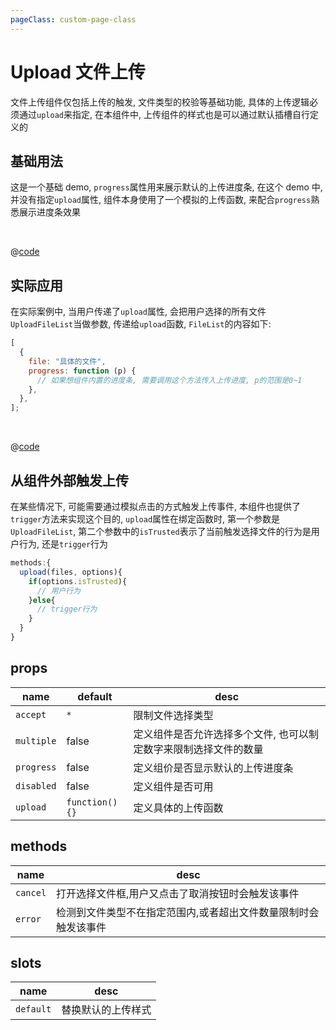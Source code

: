 ```yaml
---
pageClass: custom-page-class
---
```


# Upload 文件上传

文件上传组件仅包括上传的触发, 文件类型的校验等基础功能, 具体的上传逻辑必须通过`upload`来指定, 在本组件中, 上传组件的样式也是可以通过默认插槽自行定义的

## 基础用法

这是一个基础 demo, `progress`属性用来展示默认的上传进度条, 在这个 demo 中, 并没有指定`upload`属性, 组件本身使用了一个模拟的上传函数, 来配合`progress`熟悉展示进度条效果

<br/>

<Upload-Base/>

@[code](../.vuepress/components/Upload/Base.vue)

## 实际应用

在实际案例中, 当用户传递了`upload`属性, 会把用户选择的所有文件`UploadFileList`当做参数, 传递给`upload`函数, `FileList`的内容如下:

```js
[
  {
    file: "具体的文件",
    progress: function (p) {
      // 如果想组件内置的进度条, 需要调用这个方法传入上传进度, p的范围是0~1
    },
  },
];
```

<br/>

<Upload-Case/>

@[code](../.vuepress/components/Upload/Case.vue)

## 从组件外部触发上传

在某些情况下, 可能需要通过模拟点击的方式触发上传事件, 本组件也提供了`trigger`方法来实现这个目的, `upload`属性在绑定函数时, 第一个参数是`UploadFileList`, 第二个参数中的`isTrusted`表示了当前触发选择文件的行为是用户行为, 还是`trigger`行为

```js
methods:{
  upload(files, options){
    if(options.isTrusted){
      // 用户行为
    }else{
      // trigger行为
    }
  }
}
```

## props

| name       | default        | desc                                                             |
| ---------- | -------------- | ---------------------------------------------------------------- |
| `accept`   | `*`            | 限制文件选择类型                                                 |
| `multiple` | false          | 定义组件是否允许选择多个文件, 也可以制定数字来限制选择文件的数量 |
| `progress` | false          | 定义组价是否显示默认的上传进度条                                 |
| `disabled` | false          | 定义组件是否可用                                                 |
| `upload`   | `function(){}` | 定义具体的上传函数                                               |

## methods

| name     | desc                                                            |
| -------- | --------------------------------------------------------------- |
| `cancel` | 打开选择文件框,用户又点击了取消按钮时会触发该事件               |
| `error`  | 检测到文件类型不在指定范围内,或者超出文件数量限制时会触发该事件 |

## slots

| name      | desc               |
| --------- | ------------------ |
| `default` | 替换默认的上传样式 |
